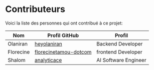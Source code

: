 # Contributeurs

Voici la liste des personnes qui ont contribué à ce projet:

| Nom | Profil GitHub | Profil |
|-----|---------------|---------|
| Olaniran |  [heyolaniran](https://github.com/heyolaniran) | Backend Developer |
| Florecine |  [florecinetamou-dotcom](https://github.com/florecinetamou-dotcom) | frontend Developer |
| Shalom |  [analyticace](https://github.com/analyticace) | AI Software Engineer |


